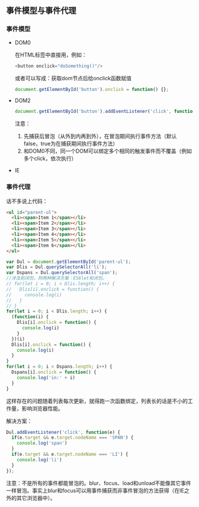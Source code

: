 ## 事件模型与事件代理
### 事件模型
* DOM0

  在HTML标签中直接用，例如：
  ```javascript
  <button onclick="doSomething()"/>
  ```
  或者可以写成：获取dom节点后给onclick函数赋值
  ```javascript
  document.getElementById('button').onclick = function() {};
  ```
* DOM2
  ```javascript
  document.getElementById('button').addEventListener('click', function(e) {}, false);
  ```
  注意：
  1. 先捕获后冒泡（从外到内再到外），在冒泡期间执行事件方法（默认false，true为在捕获期间执行事件方法）
  2. 和DOM0不同，同一个DOM可以绑定多个相同的触发事件而不覆盖（例如多个click，依次执行）
* IE
### 事件代理
  话不多说上代码：
  ```html
  <ul id="parent-ul">
    <li><span>Item 1</span></li>
    <li><span>Item 2</span></li>
    <li><span>Item 3</span></li>
    <li><span>Item 4</span></li>
    <li><span>Item 5</span></li>
    <li><span>Item 6</span></li>
  </ul>
  ```
  ```javascript
  var Dul = document.getElementById('parent-ul');
  var Dlis = Dul.querySelectorAll('li');
  var Dspans = Dul.querySelectorAll('span');
  //涉及到闭包，附两种解决方案：ES6let和闭包。
  // for(let i = 0; i < Dlis.length; i++) {
  //   Dlis[i].onclick = function() { 
  //     console.log(i)
  //   }
  // }
  for(let i = 0; i < Dlis.length; i++) {
    (function(i) {
      Dlis[i].onclick = function() { 
        console.log(i)
      }
    })(i)
    Dlis[i].onclick = function() { 
      console.log(i)
    }
  }
  for(let i = 0; i < Dspans.length; i++) {
    Dspans[i].onclick = function() {
      console.log('in:' + i)
    }
  }
  ```
  这样存在的问题随着列表每次更新，就得跑一次函数绑定，列表长的话是不小的工作量，影响浏览器性能。

  解决方案：
  ```javascript
  Dul.addEventListener('click', function(e) {
    if(e.target && e.target.nodeName === 'SPAN') {
      console.log('span')
    }
    if(e.target && e.target.nodeName === 'LI') {
      console.log('li')
    }
  });
  ```
  注意：不是所有的事件都能冒泡的。blur、focus、load和unload不能像其它事件一样冒泡。事实上blur和focus可以用事件捕获而非事件冒泡的方法获得（在IE之外的其它浏览器中）。 